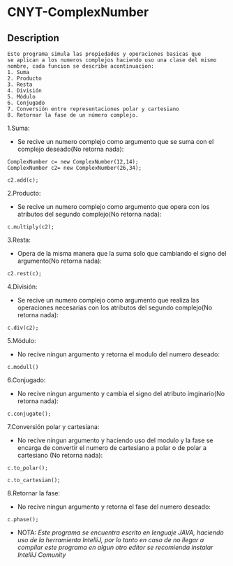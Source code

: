 # CNYT-ComplexNumber
## Description
```
Este programa simula las propiedades y operaciones basicas que
se aplican a los numeros complejos haciendo uso una clase del mismo nombre, cada funcion se describe acontinuacion:
1. Suma
2. Producto
3. Resta
4. División
5. Módulo
6. Conjugado
7. Conversión entre representaciones polar y cartesiano
8. Retornar la fase de un número complejo.
```
1.Suma:
  - Se recive un numero complejo como argumento que se suma con el complejo deseado(No retorna nada):
  ```
  ComplexNumber c= new ComplexNumber(12,14);
  ComplexNumber c2= new ComplexNumber(26,34);
  
  c2.add(c);
  ```
2.Producto:
  - Se recive un numero complejo como argumento que opera con los atributos del segundo complejo(No retorna nada):
  ```
  c.multiply(c2);
  
  ```
3.Resta:
  - Opera de la misma manera que la suma solo que cambiando el signo del argumento(No retorna nada):
  ```
  c2.rest(c);
  ```
4.División:
  - Se recive un numero complejo como argumento que realiza las operaciones necesarias con los atributos del segundo complejo(No retorna nada):
  ```
  c.div(c2);
  
  ```
5.Módulo:
  - No recive ningun argumento y retorna el modulo del numero deseado:
  ```
  c.modull()
  
  ```
6.Conjugado:
  - No recive ningun argumento y cambia el signo del atributo imginario(No retorna nada):
  ```
  c.conjugate();
  
  ```
7.Conversión polar y cartesiana:
  - No recive ningun argumento y haciendo uso del modulo y la fase se encarga de convertir el numero de cartesiano a polar o de polar a cartesiano (No retorna nada):
  ```
  c.to_polar();
  
  c.to_cartesian();
  ```
  
8.Retornar la fase:
  - No recive ningun argumento y retorna el fase del numero deseado:
  ```
  c.phase();
  ```
* NOTA: *Este programa se encuentra escrito en lenguaje JAVA, haciendo uso de la herramienta IntelliJ, por lo tanto en caso de no llegar a compilar este programa en algun otro editor se recomienda instalar IntelliJ Comunity*
